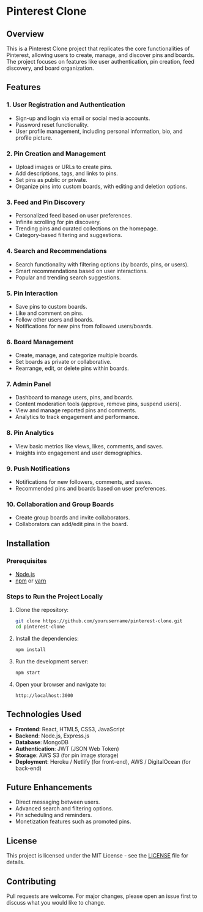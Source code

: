 # Pinterest Clone

## Overview
This is a Pinterest Clone project that replicates the core functionalities of Pinterest, allowing users to create, manage, and discover pins and boards. The project focuses on features like user authentication, pin creation, feed discovery, and board organization.

## Features

### 1. User Registration and Authentication
- Sign-up and login via email or social media accounts.
- Password reset functionality.
- User profile management, including personal information, bio, and profile picture.

### 2. Pin Creation and Management
- Upload images or URLs to create pins.
- Add descriptions, tags, and links to pins.
- Set pins as public or private.
- Organize pins into custom boards, with editing and deletion options.

### 3. Feed and Pin Discovery
- Personalized feed based on user preferences.
- Infinite scrolling for pin discovery.
- Trending pins and curated collections on the homepage.
- Category-based filtering and suggestions.

### 4. Search and Recommendations
- Search functionality with filtering options (by boards, pins, or users).
- Smart recommendations based on user interactions.
- Popular and trending search suggestions.

### 5. Pin Interaction
- Save pins to custom boards.
- Like and comment on pins.
- Follow other users and boards.
- Notifications for new pins from followed users/boards.

### 6. Board Management
- Create, manage, and categorize multiple boards.
- Set boards as private or collaborative.
- Rearrange, edit, or delete pins within boards.

### 7. Admin Panel
- Dashboard to manage users, pins, and boards.
- Content moderation tools (approve, remove pins, suspend users).
- View and manage reported pins and comments.
- Analytics to track engagement and performance.

### 8. Pin Analytics
- View basic metrics like views, likes, comments, and saves.
- Insights into engagement and user demographics.

### 9. Push Notifications
- Notifications for new followers, comments, and saves.
- Recommended pins and boards based on user preferences.

### 10. Collaboration and Group Boards
- Create group boards and invite collaborators.
- Collaborators can add/edit pins in the board.

## Installation

### Prerequisites
- [Node.js](https://nodejs.org/)
- [npm](https://www.npmjs.com/) or [yarn](https://yarnpkg.com/)

### Steps to Run the Project Locally
1. Clone the repository:
    ```bash
    git clone https://github.com/yourusername/pinterest-clone.git
    cd pinterest-clone
    ```

2. Install the dependencies:
    ```bash
    npm install
    ```

3. Run the development server:
    ```bash
    npm start
    ```

4. Open your browser and navigate to:
    ```
    http://localhost:3000
    ```

## Technologies Used
- **Frontend**: React, HTML5, CSS3, JavaScript
- **Backend**: Node.js, Express.js
- **Database**: MongoDB
- **Authentication**: JWT (JSON Web Token)
- **Storage**: AWS S3 (for pin image storage)
- **Deployment**: Heroku / Netlify (for front-end), AWS / DigitalOcean (for back-end)

## Future Enhancements
- Direct messaging between users.
- Advanced search and filtering options.
- Pin scheduling and reminders.
- Monetization features such as promoted pins.

## License
This project is licensed under the MIT License - see the [LICENSE](LICENSE) file for details.

## Contributing
Pull requests are welcome. For major changes, please open an issue first to discuss what you would like to change.


